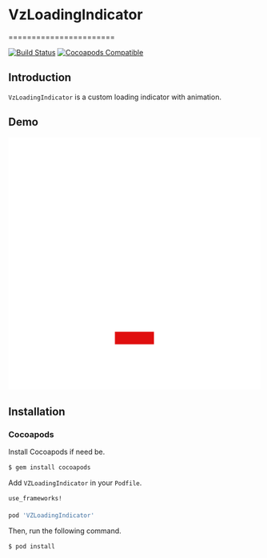 # VzLoadingIndicator
=======================

[![Build Status](https://travis-ci.org/ninjaprox/NVActivityIndicatorView.svg?branch=master)](https://travis-ci.org/ninjaprox/NVActivityIndicatorView)
[![Cocoapods Compatible](https://img.shields.io/cocoapods/v/NVActivityIndicatorView.svg)](https://img.shields.io/cocoapods/v/NVActivityIndicatorView.svg)

## Introduction
`VzLoadingIndicator` is a custom loading indicator with animation.

## Demo
![alt tag](https://raw.githubusercontent.com/hassan8357/VZLoadingIndicator/master/Vezeeta-loading-indicator.gif)

## Installation

### Cocoapods

Install Cocoapods if need be.

```bash
$ gem install cocoapods
```

Add `VZLoadingIndicator` in your `Podfile`.

```ruby
use_frameworks!

pod 'VZLoadingIndicator'
```

Then, run the following command.

```bash
$ pod install
```

